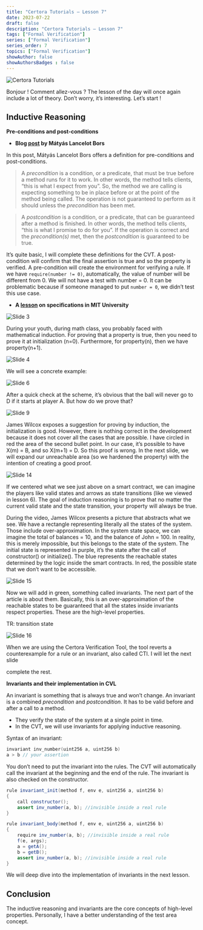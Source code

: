 ```yaml
---
title: "Certora Tutorials — Lesson 7"
date: 2023-07-22
draft: false
description: "Certora Tutorials — Lesson 7"
tags: ["Formal Verification"]
series: ["Formal Verification"]
series_order: 7
topics: ["Formal Verification"]
showAuthor: false
showAuthorsBadges : false
---
```



![Certora Tutorials](https://cdn-images-1.medium.com/freeze/max/800/1*bawS9h2_UU11x5Xcg_AMnw.jpeg)

Bonjour ! Comment allez-vous ? The lesson of the day will once again include a lot of theory. Don’t worry, it’s interesting. Let’s start !

## Inductive Reasoning

**Pre-conditions and post-conditions**

- **Blog [post](https://medium.com/@mlbors/preconditions-and-postconditions-5913fc0fcdaf) by Mátyás Lancelot Bors**

In this post, Mátyás Lancelot Bors offers a definition for pre-conditions and post-conditions.

> A *precondition* is a condition, or a predicate, that must be true before a method runs for it to work. In other words, the method tells clients, “this is what I expect from you”. So, the method we are calling is expecting something to be in place before or at the point of the method being called. The operation is not guaranteed to perform as it should unless the *precondition* has been met.

> A *postcondition* is a condition, or a predicate, that can be guaranteed after a method is finished. In other words, the method tells clients, “this is what I promise to do for you”. If the operation is correct and the *precondition(s)* met, then the *postcondition* is guaranteed to be true.

It’s quite basic, I will complete these definitions for the CVT. A post-condition will confirm that the final assertion is true and so the property is verified. A pre-condition will create the environment for verifying a rule. If we have `require(number != 0)`, automatically, the value of number will be different from 0. We will not have a test with number = 0. It can be problematic because if someone managed to put `number = 0`, we didn’t test this use case.

- **A [lesson](https://web.mit.edu/6.031/www/fa17/classes/06-specifications/) on specifications in MIT University**

![Slide 3](https://cdn-images-1.medium.com/freeze/max/800/1*H7JHewHMFOI1wZj3uaP97w.png)

During your youth, during math class, you probably faced with mathematical induction. For proving that a property is true, then you need to prove it at initialization (n=0). Furthermore, for property(n), then we have property(n+1).

![Slide 4](https://cdn-images-1.medium.com/freeze/max/800/1*gK4OBsGuVVhaFPLrXy1Izg.png)

We will see a concrete example:

![Slide 6](https://cdn-images-1.medium.com/freeze/max/800/1*Vq35-Uv2d1JCVd8zKSoblQ.png)

After a quick check at the scheme, it’s obvious that the ball will never go to D if it starts at player A. But how do we prove that?

![Slide 9](https://cdn-images-1.medium.com/freeze/max/800/1*Ff5Bw7uanXYw8rQehPlqiQ.png)

James Wilcox exposes a suggestion for proving by induction, the initialization is good. However, there is nothing correct in the development because it does not cover all the cases that are possible. I have circled in red the area of the second bullet point. In our case, it’s possible to have X(m) = B, and so X(m+1) = D. So this proof is wrong. In the next slide, we will expand our unreachable area (so we hardened the property) with the intention of creating a good proof.

![Slide 14](https://cdn-images-1.medium.com/freeze/max/800/1*fV3PE_3aBPeWqE5yaAUqpQ.png)

If we centered what we see just above on a smart contract, we can imagine the players like valid states and arrows as state transitions (like we viewed in lesson 6). The goal of induction reasoning is to prove that no matter the current valid state and the state transition, your property will always be true.

During the video, James Wilcox presents a picture that abstracts what we see. We have a rectangle representing literally all the states of the system. Those include over-approximation. In the system state space, we can imagine the total of balances = 10, and the balance of John = 100. In reality, this is merely impossible, but this belongs to the state of the system. The initial state is represented in purple, it’s the state after the call of constructor() or initialize(). The blue represents the reachable states determined by the logic inside the smart contracts. In red, the possible state that we don’t want to be accessible.

![Slide 15](https://cdn-images-1.medium.com/freeze/max/800/1*1hSMMHkqdLogMCN3X4q44Q.png)

Now we will add in green, something called invariants. The next part of the article is about them. Basically, this is an over-approximation of the reachable states to be guaranteed that all the states inside invariants respect properties. These are the high-level properties.

TR: transition state

![Slide 16](https://cdn-images-1.medium.com/freeze/max/800/1*iLd2HzcaQVtlWoxicM5aXw.png)

When we are using the Certora Verification Tool, the tool reverts a counterexample for a rule or an invariant, also called CTI. I will let the next slide

 complete the rest.

**Invariants and their implementation in CVL**

An invariant is something that is always true and won’t change. An invariant is a combined *precondition* and *postcondition*. It has to be valid before and after a call to a method.

- They verify the state of the system at a single point in time.
- In the CVT, we will use invariants for applying inductive reasoning.

Syntax of an invariant:

```cpp
invariant inv_number(uint256 a, uint256 b)
a > b // your assertion
```

You don’t need to put the invariant into the rules. The CVT will automatically call the invariant at the beginning and the end of the rule. The invariant is also checked on the constructor.

```java
rule invariant_init(method f, env e, uint256 a, uint256 b)
{
    call constructor();
    assert inv_number(a, b); //invisible inside a real rule
}

rule invariant_body(method f, env e, uint256 a, uint256 b)
{
    require inv_number(a, b); //invisible inside a real rule
    f(e, args);
    a = getA();
    b = getB();
    assert inv_number(a, b); //invisible inside a real rule
}
```

We will deep dive into the implementation of invariants in the next lesson.

## Conclusion

The inductive reasoning and invariants are the core concepts of high-level properties. Personally, I have a better understanding of the test area concept.
